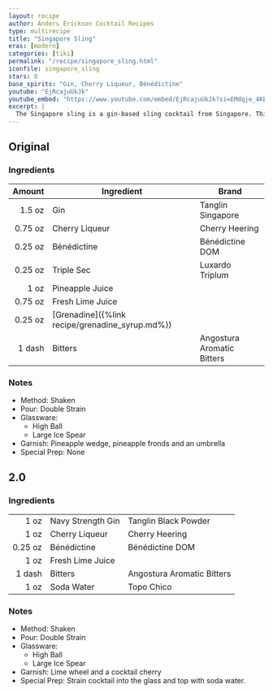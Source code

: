 ```yaml
---
layout: recipe
author: Anders Erickson Cocktail Recipes
type: multirecipe
title: "Singapore Sling"
eras: [modern]
categories: [tiki]
permalink: "/recipe/singapore_sling.html"
iconfile: singapore_sling
stars: 0
base_spirits: "Gin, Cherry Liqueur, Bénédictine"
youtube: "EjRcajuUkJk"
youtube_embed: "https://www.youtube.com/embed/EjRcajuUkJk?si=EMdqje_4KECcUOJA"
excerpt: |
  The Singapore sling is a gin-based sling cocktail from Singapore. This long drink was reputed to have been developed in 1915 by Ngiam Tong Boon, a bartender at the Long Bar in Raffles Hotel, Singapore.
---
```


<div class="subrecipe" markdown="1">

## Original

### Ingredients

|  Amount | Ingredient                                      | Brand                      |
| ------: | ----------------------------------------------- | -------------------------- |
|  1.5 oz | Gin                                             | Tanglin Singapore          |
| 0.75 oz | Cherry Liqueur                                  | Cherry Heering             |
| 0.25 oz | Bénédictine                                     | Bénédictine DOM            |
| 0.25 oz | Triple Sec                                      | Luxardo Triplum            |
|    1 oz | Pineapple Juice                                 |                            |
| 0.75 oz | Fresh Lime Juice                                |                            |
| 0.25 oz | [Grenadine]({%link recipe/grenadine_syrup.md%}) |                            |
|  1 dash | Bitters                                         | Angostura Aromatic Bitters |

### Notes

- Method: Shaken
- Pour: Double Strain
- Glassware:
  - High Ball
  - Large Ice Spear
- Garnish: Pineapple wedge, pineapple fronds and an umbrella
- Special Prep: None

</div>
<div class="subrecipe" markdown="1">

## 2.0

### Ingredients

|         |                   |                            |
| ------: | ----------------- | -------------------------- |
|    1 oz | Navy Strength Gin | Tanglin Black Powder       |
|    1 oz | Cherry Liqueur    | Cherry Heering             |
| 0.25 oz | Bénédictine       | Bénédictine DOM            |
|    1 oz | Fresh Lime Juice  |                            |
|  1 dash | Bitters           | Angostura Aromatic Bitters |
|    1 oz | Soda Water        | Topo Chico                 |

### Notes

- Method: Shaken
- Pour: Double Strain
- Glassware:
  - High Ball
  - Large Ice Spear
- Garnish: Lime wheel and a cocktail cherry
- Special Prep: Strain cocktail into the glass and top with soda water.

</div>
